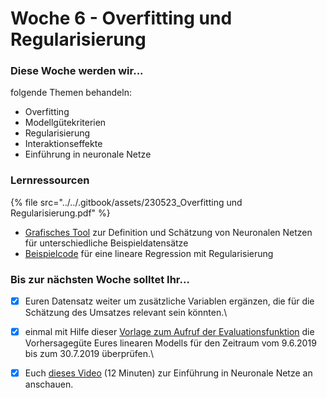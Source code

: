# Woche 6 - Overfitting und Regularisierung

### Diese Woche werden wir...

folgende Themen behandeln:

* Overfitting
* Modellgütekriterien
* Regularisierung
* Interaktionseffekte
* Einführung in neuronale Netze

### Lernressourcen

{% file src="../../.gitbook/assets/230523_Overfitting und Regularisierung.pdf" %}

* [Grafisches Tool](https://playground.tensorflow.org/) zur Definition und Schätzung von Neuronalen Netzen für unterschiedliche Beispieldatensätze
* [Beispielcode](https://github.com/opencampus-sh/einfuehrung-in-data-science-und-ml/blob/main/Lineare%20Regression/example%20linear%20regression%20with%20regularization.Rmd) für eine lineare Regression mit Regularisierung

### Bis zur nächsten Woche solltet Ihr...

* [x] Euren Datensatz weiter um zusätzliche Variablen ergänzen, die für die Schätzung des Umsatzes relevant sein könnten.\

* [x] einmal mit Hilfe dieser [Vorlage zum Aufruf der Evaluationsfunktion](https://github.com/opencampus-sh/einfuehrung-in-data-science-und-ml/tree/main/mape\_request) die Vorhersagegüte Eures linearen Modells für den Zeitraum vom 9.6.2019 bis zum 30.7.2019 überprüfen.\

* [x] Euch [dieses Video](https://www.youtube.com/watch?v=GvQwE2OhL8I) (12 Minuten) zur Einführung in Neuronale Netze an anschauen.
